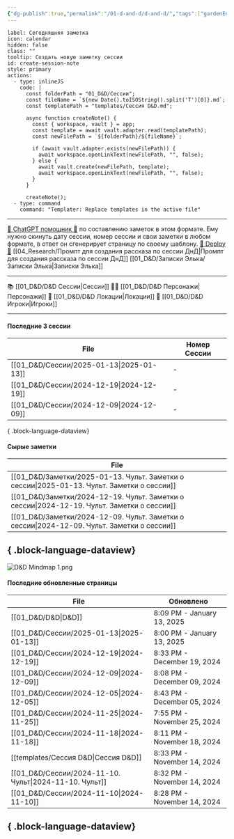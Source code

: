 ```yaml
---
{"dg-publish":true,"permalink":"/01-d-and-d/d-and-d/","tags":["gardenEntry"],"created":"2024-11-09T09:06:49.579+03:00","updated":"2025-01-13T20:09:40.675+03:00"}
---
```



```meta-bind-button
label: Сегодняшняя заметка
icon: calendar
hidden: false
class: ""
tooltip: Создать новую заметку сессии
id: create-session-note
style: primary
actions:
  - type: inlineJS
    code: |
      const folderPath = "01_D&D/Сессии";
      const fileName = `${new Date().toISOString().split('T')[0]}.md`;
      const templatePath = "templates/Сессия D&D.md";
      
      async function createNote() {
        const { workspace, vault } = app;
        const template = await vault.adapter.read(templatePath);
        const newFilePath = `${folderPath}/${fileName}`;
        
        if (await vault.adapter.exists(newFilePath)) {
          await workspace.openLinkText(newFilePath, "", false);
        } else {
          await vault.create(newFilePath, template);
          await workspace.openLinkText(newFilePath, "", false);
        }
      }

      createNote();
  - type: command
    command: "Templater: Replace templates in the active file"

```

---
[ 🤖 ChatGPT помощник 🤖](https://chat.openai.com/g/g-MHo60ZEsx-note-assistant) по составлению заметок в этом формате. Ему нужно скинуть дату сессии, номер сессии и свои заметки в любом формате, в ответ он сгенерирует страницу по своему шаблону. 
[🚀 Deploy 🚀](https://vercel.com/elks-projects/elk21-dnd-notes-h8pc)
[[04_Research/Промпт для создания рассказа по сессии ДнД\|Промпт для создания рассказа по сессии ДнД]]
[[01_D&D/Записки Элька/Записки Элька\|Записки Элька]]

---

 📚 [[01_D&D/D&D Сессии\|Сессии]] 
 🧙‍♂️ [[01_D&D/D&D Персонажи\|Персонажи]] 
 🏰 [[01_D&D/D&D Локации\|Локации]]
 👥 [[01_D&D/D&D Игроки\|Игроки]]

---
#### Последние 3 сессии

| File                                        | Номер Сессии |
| ------------------------------------------- | ------------ |
| [[01_D&D/Сессии/2025-01-13\|2025-01-13]] | \-           |
| [[01_D&D/Сессии/2024-12-19\|2024-12-19]] | \-           |
| [[01_D&D/Сессии/2024-12-09\|2024-12-09]] | \-           |

{ .block-language-dataview}

#### Сырые заметки

| File                                                                                           |
| ---------------------------------------------------------------------------------------------- |
| [[01_D&D/Заметки/2025-01-13. Чульт. Заметки о сессии\|2025-01-13. Чульт. Заметки о сессии]] |
| [[01_D&D/Заметки/2024-12-19. Чульт. Заметки о сессии\|2024-12-19. Чульт. Заметки о сессии]] |
| [[01_D&D/Заметки/2024-12-09. Чульт. Заметки о сессии\|2024-12-09. Чульт. Заметки о сессии]] |

{ .block-language-dataview}
---
![D&D Mindmap 1.png](/img/user/01_D&D/img/D&D%20Mindmap%201.png)

#### Последние обновленные страницы

| File                                                      | Обновлено                   |
| --------------------------------------------------------- | --------------------------- |
| [[01_D&D/D&D\|D&D]]                                    | 8:09 PM - January 13, 2025  |
| [[01_D&D/Сессии/2025-01-13\|2025-01-13]]               | 8:00 PM - January 13, 2025  |
| [[01_D&D/Сессии/2024-12-19\|2024-12-19]]               | 8:33 PM - December 19, 2024 |
| [[01_D&D/Сессии/2024-12-09\|2024-12-09]]               | 8:08 PM - December 09, 2024 |
| [[01_D&D/Сессии/2024-12-05\|2024-12-05]]               | 8:43 PM - December 05, 2024 |
| [[01_D&D/Сессии/2024-11-25\|2024-11-25]]               | 7:55 PM - November 25, 2024 |
| [[01_D&D/Сессии/2024-11-18\|2024-11-18]]               | 8:11 PM - November 18, 2024 |
| [[templates/Сессия D&D\|Сессия D&D]]                   | 8:33 PM - November 14, 2024 |
| [[01_D&D/Сессии/2024-11-10. Чульт\|2024-11-10. Чульт]] | 8:32 PM - November 14, 2024 |
| [[01_D&D/Сессии/2024-11-10\|2024-11-10]]               | 8:28 PM - November 14, 2024 |

{ .block-language-dataview}
---
